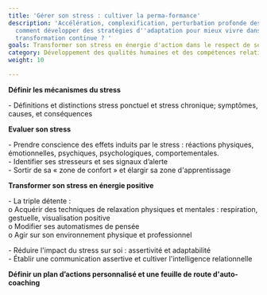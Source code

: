 ```yaml
---
title: 'Gérer son stress : cultiver la perma-formance'
description: 'Accélération, complexification, perturbation profonde des schémas d''action,
  comment développer des stratégies d''adaptation pour mieux vivre dans un monde en
  transformation continue ? '
goals: Transformer son stress en énergie d'action dans le respect de son éco-système
category: Développement des qualités humaines et des compétences relationnelles
weight: 10

---
```

**Définir les mécanismes du stress**

\- Définitions et distinctions stress ponctuel et stress chronique;  symptômes, causes, et conséquences 

**Evaluer son stress**

\- Prendre conscience des effets induits par le stress : réactions physiques, émotionnelles, psychiques, psychologiques, comportementales.    
\- Identifier ses stresseurs et ses signaux d’alerte  
\- Sortir de sa « zone de confort » et élargir sa zone d'apprentissage

**Transformer son stress en énergie positive**

\- La triple détente :  
o Acquérir des techniques de relaxation physiques et mentales : respiration, gestuelle, visualisation positive  
o Modifier ses automatismes de pensée  
o Agir sur son environnement physique et professionnel

\- Réduire l'impact du stress sur soi : assertivité et adaptabilité  
\- Établir une communication assertive et cultiver l'intelligence relationnelle 

  
**Définir un plan d’actions personnalisé et une feuille de route d'auto-coaching**